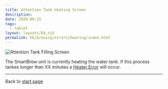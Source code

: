```yaml
---
title: Attention Tank Heating Screen
description: 
date: 2020-09-15
tags:
  - tablet
layout: layouts/kb.njk
permalink: kb/brewing/errors/heating/index.html
---
```


![Attention Tank Filling Screen](/images/attn_heating.png)

The SmartBrew unit is currently heating the water tank.  If this process tankes longer than XX minutes a [Heater Error](/brewing/error-heater.md) will occur.

***
Back to [start page](/index.md)



